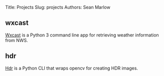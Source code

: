 Title: Projects
Slug: projects
Authors: Sean Marlow

wxcast
------

[Wxcast](https://github.com/smarlowucf/wxcast) is a Python 3 command line
app for retrieving weather information from NWS.

hdr
---

[Hdr](https://github.com/smarlowucf/hdr) is a Python CLI that wraps opencv
for creating HDR images.
